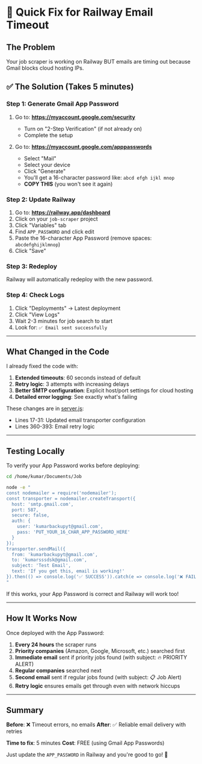 # 🚀 Quick Fix for Railway Email Timeout

## The Problem
Your job scraper is working on Railway BUT emails are timing out because Gmail blocks cloud hosting IPs.

## ✅ The Solution (Takes 5 minutes)

### Step 1: Generate Gmail App Password

1. Go to: **https://myaccount.google.com/security**
   - Turn on "2-Step Verification" (if not already on)
   - Complete the setup

2. Go to: **https://myaccount.google.com/apppasswords**
   - Select "Mail"
   - Select your device
   - Click "Generate"
   - You'll get a 16-character password like: `abcd efgh ijkl mnop`
   - **COPY THIS** (you won't see it again)

### Step 2: Update Railway

1. Go to: **https://railway.app/dashboard**
2. Click on your `job-scraper` project
3. Click "Variables" tab
4. Find `APP_PASSWORD` and click edit
5. Paste the 16-character App Password (remove spaces: `abcdefghijklmnop`)
6. Click "Save"

### Step 3: Redeploy

Railway will automatically redeploy with the new password.

### Step 4: Check Logs

1. Click "Deployments" → Latest deployment
2. Click "View Logs"
3. Wait 2-3 minutes for job search to start
4. Look for: `✅ Email sent successfully`

---

## What Changed in the Code

I already fixed the code with:

1. **Extended timeouts**: 60 seconds instead of default
2. **Retry logic**: 3 attempts with increasing delays
3. **Better SMTP configuration**: Explicit host/port settings for cloud hosting
4. **Detailed error logging**: See exactly what's failing

These changes are in [server.js](server.js):
- Lines 17-31: Updated email transporter configuration
- Lines 360-393: Email retry logic

---

## Testing Locally

To verify your App Password works before deploying:

```bash
cd /home/kumar/Documents/Job

node -e "
const nodemailer = require('nodemailer');
const transporter = nodemailer.createTransport({
  host: 'smtp.gmail.com',
  port: 587,
  secure: false,
  auth: {
    user: 'kumarbackupyt@gmail.com',
    pass: 'PUT_YOUR_16_CHAR_APP_PASSWORD_HERE'
  }
});
transporter.sendMail({
  from: 'kumarbackupyt@gmail.com',
  to: 'kumarsssdsk@gmail.com',
  subject: 'Test Email',
  text: 'If you get this, email is working!'
}).then(() => console.log('✅ SUCCESS')).catch(e => console.log('❌ FAILED:', e.message));
"
```

If this works, your App Password is correct and Railway will work too!

---

## How It Works Now

Once deployed with the App Password:

1. **Every 24 hours** the scraper runs
2. **Priority companies** (Amazon, Google, Microsoft, etc.) searched first
3. **Immediate email** sent if priority jobs found (with subject: 🔥 PRIORITY ALERT)
4. **Regular companies** searched next
5. **Second email** sent if regular jobs found (with subject: 📋 Job Alert)
6. **Retry logic** ensures emails get through even with network hiccups

---

## Summary

**Before**: ❌ Timeout errors, no emails
**After**: ✅ Reliable email delivery with retries

**Time to fix**: 5 minutes
**Cost**: FREE (using Gmail App Passwords)

Just update the `APP_PASSWORD` in Railway and you're good to go! 🎉
